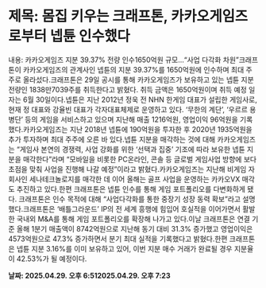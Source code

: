# **제목: 몸집 키우는 크래프톤, 카카오게임즈로부터 넵튠 인수했다**

  내용: 카카오게임즈 지분 39.37% 전량 인수1650억원 규모...“사업 다각화 차원”크래프톤이 카카오게임즈의 관계사인 넵튠의 지분 39.37%를 1650억원에 인수하며 최대 주주로 올라섰다.크래프톤은 29일 공시를 통해 카카오게임즈가 보유하고 있는 넵튠 지분 전량인 1838만7039주를 취득한다고 밝혔다. 취득 금액은 1650억원이며 취득 예정 일자는 6월 30일이다.넵튠은 지난 2012년 정욱 전 NHN 한게임 대표가 설립한 게임사로, 현재 정 대표와 강율빈 대표가 각자대표체제로 운영하고 있다. ‘무한의 계단’, ‘우르르 용병단’ 등의 게임을 서비스하고 있으며 지난해 매출 1216억원, 영업이익 96억원을 기록했다.카카오게임즈는 지난 2018년 넵튠에 190억원을 투자한 후 2020년 1935억원을 추가 투자하며 최대 주주에 오른 바 있다.넵튠 지분을 매각하는 것에 대해 카카오게임즈는 “게임사 본연의 경쟁력, 사업 강화를 위한 ‘선택과 집중’ 기조에 따라 보유한 넵튠 지분을 매각한다”라며 “모바일을 비롯한 PC온라인, 콘솔 등 글로벌 게임사업 방향에 보다 초점을 맞춰 사업을 진행해 나갈 예정”이라고 밝혔다.카카오게임즈는 지난해 비게임 자회사인 세나테크놀로지를 매각한 데 이어 올해는 골프 사업을 운영하는 카카오VX 매각도 추진하고 있다.한편 크래프톤은 넵튠 인수를 통해 게임 포트폴리오를 다변화하게 됐다. 크래프톤은 인수 목적에 대해 “사업다각화를 통한 중장기 성장 동력 확보”라고 설명했다.크래프톤은 ‘배틀그라운드’ IP의 전 세계 흥행에 힘입어 호실적을 이어가면서 활발한 국내외 M&A를 통해 게임 포트폴리오를 확장해 나가고 있다.이날 크래프톤은 연결 기준 올해 1분기 매출액이 8742억원으로 지난해 동기 대비 31.3% 증가했고 영업이익은 4573억원으로 47.3% 증가하면서 분기 최대 실적을 기록했다고 밝혔다.한편 크래프톤은 넵튠 지분 3.16%를 이미 보유하고 있어, 이번 지분 매수 거래가 완료될 경우 지분율이 42.53%가 될 예정이다.

  **날짜: 2025.04.29. 오후 6:512025.04.29. 오후 7:23**